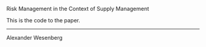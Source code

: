 Risk Management in the Context of Supply Management

This is the code to the paper.



____________________
Alexander Wesenberg